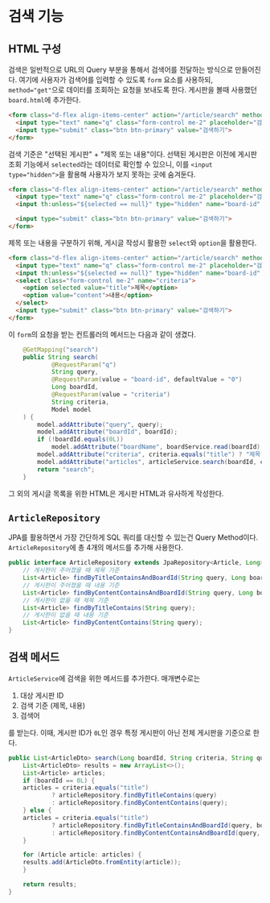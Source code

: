 # 검색 기능

## HTML 구성

검색은 일반적으로 URL의 Query 부분을 통해서 검색어를 전달하는 방식으로 만들어진다.
여기에 사용자가 검색어를 입력할 수 있도록 `form` 요소를 사용하되,
`method="get"`으로 데이터를 조회하는 요청을 보내도록 한다. 게시판을 볼때 사용했던 `board.html`에 추가한다.

```html
<form class="d-flex align-items-center" action="/article/search" method="get">
  <input type="text" name="q" class="form-control me-2" placeholder="검색어">
  <input type="submit" class="btn btn-primary" value="검색하기">
</form>
```

검색 기준은 "선택된 게시판" + "제목 또는 내용"이다. 
선택된 게시판은 이전에 게시판 조회 기능에서 `selected`라는 데이터로 확인할 수 있으니, 이를 `<input type="hidden">`을 활용해
사용자가 보지 못하는 곳에 숨겨둔다.

```html
<form class="d-flex align-items-center" action="/article/search" method="get">
  <input type="text" name="q" class="form-control me-2" placeholder="검색어">
  <input th:unless="${selected == null}" type="hidden" name="board-id" th:value="${selected.id}">

  <input type="submit" class="btn btn-primary" value="검색하기">
</form>
```

제목 또는 내용을 구분하기 위해, 게시글 작성시 활용한 `select`와 `option`을 활용한다.

```html
<form class="d-flex align-items-center" action="/article/search" method="get">
  <input type="text" name="q" class="form-control me-2" placeholder="검색어">
  <input th:unless="${selected == null}" type="hidden" name="board-id" th:value="${selected.id}">
  <select class="form-control me-2" name="criteria">
    <option selected value="title">제목</option>
    <option value="content">내용</option>
  </select>
  <input type="submit" class="btn btn-primary" value="검색하기">
</form>
```

이 `form`의 요청을 받는 컨트롤러의 메서드는 다음과 같이 생겼다.

```java
    @GetMapping("search")
    public String search(
            @RequestParam("q")
            String query,
            @RequestParam(value = "board-id", defaultValue = "0")
            Long boardId,
            @RequestParam(value = "criteria")
            String criteria,
            Model model
    ) {
        model.addAttribute("query", query);
        model.addAttribute("boardId", boardId);
        if (!boardId.equals(0L))
            model.addAttribute("boardName", boardService.read(boardId).getName());
        model.addAttribute("criteria", criteria.equals("title") ? "제목" : "내용");
        model.addAttribute("articles", articleService.search(boardId, criteria, query));
        return "search";
    }
```

그 외의 게시글 목록을 위한 HTML은 게시판 HTML과 유사하게 작성한다.

## `ArticleRepository`


JPA를 활용하면서 가장 간단하게 SQL 쿼리를 대신할 수 있는건 Query Method이다.
`ArticleRepository`에 총 4개의 메서드를 추가해 사용한다.

```java
public interface ArticleRepository extends JpaRepository<Article, Long> {
    // 게시판이 주어졌을 때 제목 기준
    List<Article> findByTitleContainsAndBoardId(String query, Long boardId);
    // 게시판이 주어졌을 때 내용 기준
    List<Article> findByContentContainsAndBoardId(String query, Long boardId);
    // 게시판이 없을 때 제목 기준
    List<Article> findByTitleContains(String query);
    // 게시판이 없을 때 내용 기준
    List<Article> findByContentContains(String query);
}
```

## 검색 메서드

`ArticleService`에 검색을 위한 메서드를 추가한다. 매개변수로는

1. 대상 게시판 ID
2. 검색 기준 (제목, 내용)
3. 검색어

를 받는다. 이때, 게시판 ID가 `0L`인 경우 특정 게시판이 아닌 전체 게시판을 기준으로 한다. 

```java
public List<ArticleDto> search(Long boardId, String criteria, String query){
    List<ArticleDto> results = new ArrayList<>();
    List<Article> articles;
    if (boardId == 0L) {
    articles = criteria.equals("title")
            ? articleRepository.findByTitleContains(query)
            : articleRepository.findByContentContains(query);
    } else {
    articles = criteria.equals("title")
            ? articleRepository.findByTitleContainsAndBoardId(query, boardId)
            : articleRepository.findByContentContainsAndBoardId(query, boardId);
    }

    for (Article article: articles) {
    results.add(ArticleDto.fromEntity(article));
    }

    return results;
}
```

